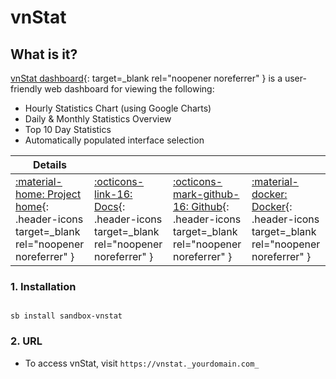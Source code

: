 # vnStat

## What is it?

[vnStat dashboard](https://github.com/alexandermarston/vnstat-dashboard){: target=_blank rel="noopener noreferrer" } is a user-friendly web dashboard for viewing the following:

* Hourly Statistics Chart (using Google Charts)
* Daily & Monthly Statistics Overview
* Top 10 Day Statistics
* Automatically populated interface selection

| Details     |             |             |             |
|-------------|-------------|-------------|-------------|
| [:material-home: Project home](https://github.com/alexandermarston/vnstat-dashboard){: .header-icons target=_blank rel="noopener noreferrer" } | [:octicons-link-16: Docs](https://github.com/alexandermarston/vnstat-dashboard){: .header-icons target=_blank rel="noopener noreferrer" } | [:octicons-mark-github-16: Github](https://github.com/alexandermarston/vnstat-dashboard){: .header-icons target=_blank rel="noopener noreferrer" } | [:material-docker: Docker](https://hub.docker.com/r/amarston/vnstat-dashboard){: .header-icons target=_blank rel="noopener noreferrer" }|

### 1. Installation

``` shell

sb install sandbox-vnstat

```

### 2. URL

* To access vnStat, visit `https://vnstat._yourdomain.com_`
